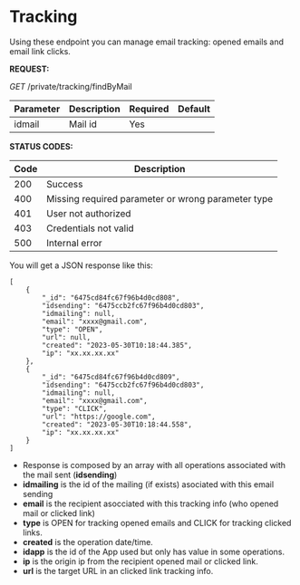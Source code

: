 # Tracking

Using these endpoint you can manage email tracking: opened emails and email link clicks.

<!-- tabs:start -->


<!-- tab:Get tracking info by email -->


**REQUEST:** 

*GET* /private/tracking/findByMail

|Parameter|Description|Required| Default |
|---------|-----------|--------|---------|
|idmail | Mail id | Yes |  |

**STATUS CODES:**

|Code|Description|
|----|-------|
|200 | Success |
|400 | Missing required parameter or wrong parameter type |
|401 | User not authorized |
|403 | Credentials not valid |
|500 | Internal error|


You will get a JSON response like this:

```
[
    {
        "_id": "6475cd84fc67f96b4d0cd808",
        "idsending": "6475ccb2fc67f96b4d0cd803",
        "idmailing": null,
        "email": "xxxx@gmail.com",
        "type": "OPEN",
        "url": null,
        "created": "2023-05-30T10:18:44.385",
        "ip": "xx.xx.xx.xx"
    },
    {
        "_id": "6475cd84fc67f96b4d0cd809",
        "idsending": "6475ccb2fc67f96b4d0cd803",
        "idmailing": null,
        "email": "xxxx@gmail.com",
        "type": "CLICK",
        "url": "https://google.com",
        "created": "2023-05-30T10:18:44.558",
        "ip": "xx.xx.xx.xx"
    }
]
```

- Response is composed by an array with all operations associated with the mail sent (**idsending**)
- **idmailing** is the id of the mailing (if exists) asociated with this email sending
- **email** is the recipient asocciated with this tracking info (who opened mail or clicked link)
- **type** is OPEN for tracking opened emails and CLICK for tracking clicked links.
- **created** is the operation date/time.
- **idapp** is the id of the App used but only has value in some operations.
- **ip** is the origin ip from the recipient opened mail or clicked link.
- **url** is the target URL in an clicked link tracking info.


<!-- tabs:end -->

